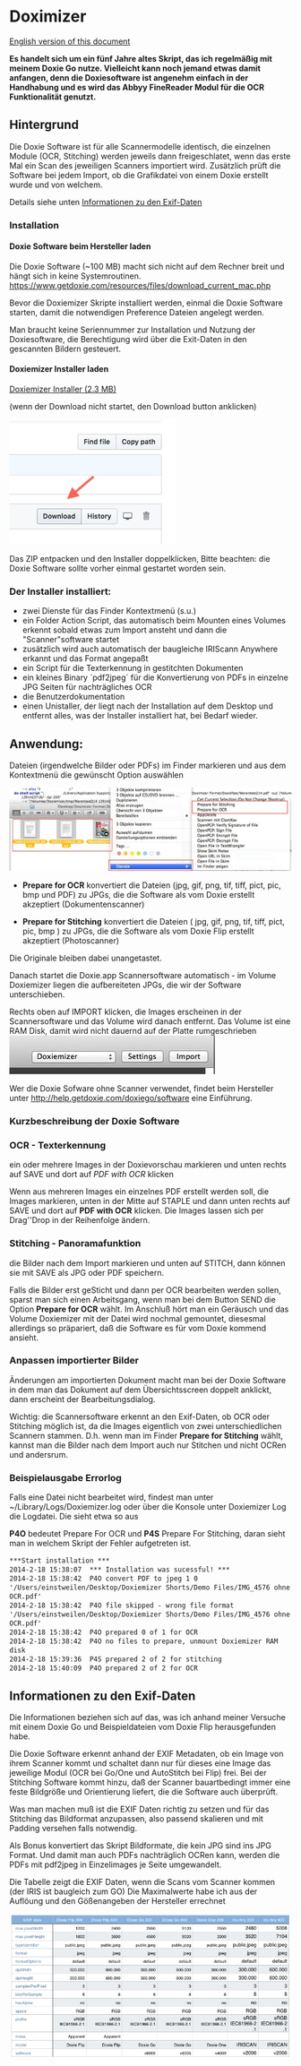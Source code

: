 # Doximizer
[English version of this document](#README.md)

**Es handelt sich um ein fünf Jahre altes Skript, das ich regelmäßig mit meinem Doxie Go nutze. Vielleicht kann noch jemand etwas damit anfangen, denn die Doxiesoftware ist angenehm einfach in der Handhabung und es wird das Abbyy FineReader Modul für die OCR Funktionalität genutzt.**

## Hintergrund
Die Doxie Software ist für alle Scannermodelle identisch, die einzelnen Module (OCR, Stitching) werden jeweils dann freigeschlatet, wenn das erste Mal ein Scan des jeweiligen Scanners importiert wird. Zusätzlich prüft die Software bei jedem Import, ob die Grafikdatei von einem Doxie erstellt wurde und von welchem.

Details siehe unten [Informationen zu den Exif-Daten](#informationen-zu-den-exif-daten)

### Installation
#### Doxie Software beim Hersteller laden
Die Doxie Software (~100 MB) macht sich nicht auf dem Rechner breit und hängt sich in keine Systemroutinen.
<https://www.getdoxie.com/resources/files/download_current_mac.php>

Bevor die Doxiemizer Skripte installiert werden, einmal die Doxie Software starten, damit die notwendigen Preference Dateien angelegt werden.

Man braucht keine Seriennummer zur Installation und Nutzung der Doxiesoftware, die Berechtigung wird über die Exit-Daten in den gescannten Bildern gesteuert.

#### Doxiemizer Installer laden

[Doxiemizer Installer (2.3 MB)](Doxiemizer%20Installer.zip)

(wenn der Download nicht startet, den Download button anklicken)

![Download button](images-for-readme/dlarrow.jpg)

Das ZIP entpacken und den Installer doppelklicken, Bitte beachten: die Doxie Software sollte vorher einmal gestartet worden sein.

### Der Installer installiert:

* zwei Dienste für das Finder Kontextmenü (s.u.)
* ein Folder Action Script, das automatisch beim Mounten eines Volumes erkennt sobald etwas zum Import ansteht und dann die "Scanner"software startet
* zusätzlich wird auch automatisch der baugleiche IRIScann Anywhere erkannt und das Format angepaßt
* ein Script für die Texterkennung in gestitchten Dokumenten
* ein kleines Binary ´pdf2jpeg´ für die Konvertierung von PDFs in einzelne JPG Seiten für nachträgliches OCR
* die Benutzerdokumentation
* einen Unistaller, der liegt nach der Installation auf dem Desktop und entfernt alles, was der Installer installiert hat, bei Bedarf wieder.


## Anwendung:
Dateien (irgendwelche Bilder oder PDFs) im Finder markieren und aus dem Kontextmenü die gewünscht Option auswählen

![DL](images-for-readme/finder-auswahl.jpg)

* **Prepare for OCR**
konvertiert die Dateien (jpg, gif, png, tif, tiff, pict, pic, bmp und PDF) zu JPGs, die die Software als vom Doxie erstellt akzeptiert (Dokumentenscanner)

- **Prepare for Stitching**
konvertiert die Dateien ( jpg, gif, png, tif, tiff, pict, pic, bmp ) zu JPGs, die die Software als vom Doxie Flip erstellt akzeptiert (Photoscanner)

Die Originale bleiben dabei unangetastet.

Danach startet die Doxie.app Scannersoftware automatisch - im Volume Doxiemizer liegen die aufbereiteten JPGs, die wir der Software unterschieben.

Rechts oben auf IMPORT klicken, die Images erscheinen in der Scannersoftware und das Volume wird danach entfernt. Das Volume ist eine RAM Disk, damit wird nicht dauernd auf der Platte rumgeschrieben
![Doxie software Doxiemizer volume](images-for-readme/import-selector.png)

Wer die Doxie Sofware ohne Scanner verwendet, findet beim Hersteller unter <http://help.getdoxie.com/doxiego/software> eine Einführung.

### Kurzbeschreibung der Doxie Software
### OCR - Texterkennung
ein oder mehrere Images in der Doxievorschau markieren und unten rechts auf SAVE und dort auf *PDF with OCR* klicken


Wenn aus mehreren Images ein einzelnes PDF erstellt werden soll, die Images markieren, unten in der Mitte auf STAPLE und dann unten rechts auf SAVE und dort auf **PDF with OCR** klicken.
Die Images lassen sich per Drag''Drop in der Reihenfolge ändern.

### Stitching - Panoramafunktion
die Bilder nach dem Import markieren und unten auf STITCH, dann können sie mit SAVE als JPG oder PDF speichern.

Falls die Bilder erst geSticht und dann per OCR bearbeiten werden sollen, sparst man sich einen Arbeitsgang, wenn man bei dem Button SEND die Option **Prepare for OCR** wählt. Im Anschluß hört man ein Geräusch und das Volume Doxiemizer mit der Datei wird nochmal gemountet, diesesmal allerdings so präpariert, daß die Software es für vom Doxie kommend ansieht.

### Anpassen importierter Bilder
Änderungen am importierten Dokument macht man bei der Doxie Software in dem man das Dokument auf dem Übersichtsscreen doppelt anklickt, dann erscheint der Bearbeitungsdialog.

Wichtig: die Scannersoftware erkennt an den Exif-Daten, ob OCR oder Stitching möglich ist, da die Images eigentlich von zwei unterschiedlichen Scannern stammen.  D.h. wenn man im Finder **Prepare for Stitching** wählt, kannst man die Bilder nach dem Import auch nur Stitchen und nicht OCRen und andersrum.

### Beispielausgabe Errorlog
Falls eine Datei nicht bearbeitet wird, findest man unter ~/Library/Logs/Doxiemizer.log oder über die Konsole unter Doxiemizer Log die Logdatei. Die sieht etwa so aus

**P4O** bedeutet Prepare For OCR und **P4S** Prepare For Stitching, daran sieht man in welchem Skript der Fehler aufgetreten ist.

	***Start installation ***
	2014-2-18 15:38:07  *** Installation was sucessful! ***
	2014-2-18 15:38:42  P4O convert PDF to jpeg 1 0 '/Users/einstweilen/Desktop/Doxiemizer Shorts/Demo Files/IMG_4576 ohne OCR.pdf'
	2014-2-18 15:38:42  P4O file skipped - wrong file format '/Users/einstweilen/Desktop/Doxiemizer Shorts/Demo Files/IMG_4576 ohne OCR.pdf'
	2014-2-18 15:38:42  P4O prepared 0 of 1 for OCR
	2014-2-18 15:38:42  P4O no files to prepare, unmount Doxiemizer RAM disk
	2014-2-18 15:39:36  P4S prepared 2 of 2 for stitching
	2014-2-18 15:40:09  P4O prepared 2 of 2 for OCR
	
## Informationen zu den Exif-Daten
Die Informationen beziehen sich auf das, was ich anhand meiner Versuche mit einem Doxie Go und Beispieldateien vom Doxie Flip herausgefunden habe.

Die Doxie Software erkennt anhand der EXIF Metadaten, ob ein Image von ihrem Scanner kommt und schaltet dann nur für dieses eine Image das jeweilige Modul (OCR bei Go/One und AutoStitch bei Flip) frei. Bei der Stitching Software kommt hinzu, daß der Scanner bauartbedingt immer eine feste Bildgröße und Orientierung liefert, die die Software auch überprüft.

Was man machen muß ist die EXIF Daten richtig zu setzen und für das Stitching das Bildformat anzupassen, also passend skalieren und mit Padding versehen falls notwendig.

Als Bonus konvertiert das Skript Bildformate, die kein JPG sind ins JPG Format. Und damit man auch PDFs nachträglich OCRen kann, werden die PDFs mit pdf2jpeg in Einzelimages je Seite umgewandelt. 

Die Tabelle zeigt die EXIF Daten, wenn die Scans vom Scanner kommen (der IRIS ist baugleich zum GO)
Die Maximalwerte habe ich aus der Auflöung und den Gößenangeben der Hersteller errechnet

![exifs](images-for-readme/exiftabelle.png)
